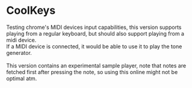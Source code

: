 # CoolKeys
Testing chrome's MIDI devices input capabilities, this version supports playing from a regular keyboard, but should also support playing from a midi device.<br/>
If a MIDI device is connected, it would be able to use it to play the tone generator.<br/><br/>
This version contains an experimental sample player, note that notes are fetched first after pressing the note, so using this online might not be optimal atm.

